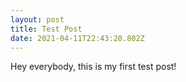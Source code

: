 ```yaml
---
layout: post
title: Test Post
date: 2021-04-11T22:43:20.802Z
---
```

Hey everybody, this is my first test post!